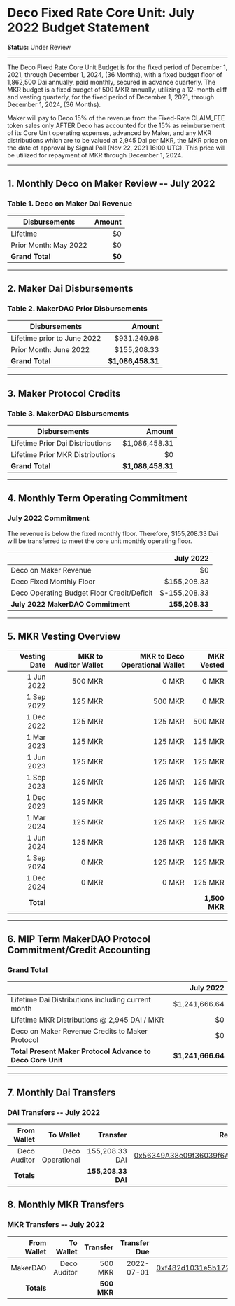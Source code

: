 # Deco Fixed Rate Core Unit: July 2022 Budget Statement

**Status:** Under Review

---

The Deco Fixed Rate Core Unit Budget is for the fixed period of December 1, 2021, through December 1, 2024, (36 Months), with a fixed budget floor of 1,862,500 Dai annually, paid monthly, secured in advance quarterly. The MKR budget is a fixed budget of 500 MKR annually, utilizing a 12-month cliff and vesting quarterly, for the fixed period of December 1, 2021, through December 1, 2024, (36 Months).

Maker will pay to Deco 15% of the revenue from the Fixed-Rate CLAIM_FEE token sales only AFTER Deco has accounted for the 15% as reimbursement of its Core Unit operating expenses, advanced by Maker, and any MKR distributions which are to be valued at 2,945 Dai per MKR, the MKR price on the date of approval by Signal Poll (Nov 22, 2021 16:00 UTC). This price will be utilized for repayment of MKR through December 1, 2024.

---

## 1. Monthly Deco on Maker Review -- July 2022

### Table 1. Deco on Maker Dai Revenue

| Disbursements | Amount |
|-----------------|---------------:|
| Lifetime| $0 |
| Prior Month: May 2022| $0 |
| **Grand Total** | **$0** |

---

## 2. Maker Dai Disbursements

### Table 2. MakerDAO Prior Disbursements

| Disbursements | Amount |
|-----------------|---------------:|
| Lifetime prior to June 2022| $931.249.98 |
| Prior Month: June 2022| $155,208.33 |
| **Grand Total** | **$1,086,458.31** |

---

## 3. Maker Protocol Credits

### Table 3. MakerDAO Disbursements

| Disbursements | Amount |
|-----------------|---------------:|
| Lifetime Prior Dai Distributions| $1,086,458.31 |
| Lifetime Prior MKR Distributions| $0 |
| **Grand Total** | **$1,086,458.31** |

---

## 4. Monthly Term Operating Commitment

### July 2022 Commitment

The revenue is below the fixed monthly floor. Therefore, $155,208.33 Dai will be transferred to meet the core unit monthly operating floor.

|  |  July 2022 |
|-----------------|---------------:|
| Deco on Maker Revenue | $0|
| Deco Fixed Monthly Floor | $155,208.33|
| Deco Operating Budget Floor Credit/Deficit | $-155,208.33|
| **July 2022 MakerDAO Commitment** | **155,208.33** |

---

## 5. MKR Vesting Overview

| Vesting Date | MKR to Auditor Wallet | MKR to Deco Operational Wallet| MKR Vested |
|----------------------:|-----------------:|-----------:|--------------:|
| 1 Jun 2022 | 500 MKR | 0 MKR | 0 MKR |
| 1 Sep 2022 | 125 MKR | 500 MKR | 0 MKR |
| 1 Dec 2022 | 125 MKR | 125 MKR | 500 MKR |
| 1 Mar 2023 | 125 MKR | 125 MKR | 125 MKR |
| 1 Jun 2023 | 125 MKR | 125 MKR | 125 MKR |
| 1 Sep 2023 | 125 MKR | 125 MKR | 125 MKR |
| 1 Dec 2023 | 125 MKR | 125 MKR | 125 MKR |
| 1 Mar 2024 | 125 MKR | 125 MKR | 125 MKR |
| 1 Jun 2024 | 125 MKR | 125 MKR | 125 MKR |
| 1 Sep 2024 | 0 MKR | 125 MKR | 125 MKR |
| 1 Dec 2024 | 0 MKR | 0 MKR | 125 MKR |
| **Total** | | |**1,500 MKR**|

---

## 6. MIP Term MakerDAO Protocol Commitment/Credit Accounting

### Grand Total

|  |  July 2022 |
|-----------------|---------------:|
| Lifetime Dai Distributions including current month | $1,241,666.64|
| Lifetime MKR Distributions @ 2,945 DAI / MKR | $0|
| Deco on Maker Revenue Credits to Maker Protocol | $0|
| **Total Present Maker Protocol Advance to Deco Core Unit** | **$1,241,666.64** |

---

## 7. Monthly Dai Transfers

### DAI Transfers -- July 2022

|From Wallet |To Wallet | Transfer | Recipient Multi-sig Address |
|-------------------:|-------------------:|----------------:|-----------------:|
| Deco Auditor | Deco Operational | 155,208.33 DAI | [0x56349A38e09f36039f6AF77309690d217Beaf0bF]( https://gnosis-safe.io/app/eth:0x56349A38e09f36039f6AF77309690d217Beaf0bF/balances) |
| **Totals** | | **155,208.33 DAI** | |

## 8. Monthly MKR Transfers

### MKR Transfers -- July 2022

|From Wallet |To Wallet | Transfer |Transfer Due|Recipient Multi-sig Address | Transaction Hash |
|-------------------:|-------------------:|-------------------:|----------------:|-----------------:|-----------------:|
| MakerDAO | Deco Auditor | 500 MKR | 2022-07-01 | [0xf482d1031e5b172d42b2daa1b6e5cbf6519596f7](https://gnosis-safe.io/app/eth:0xf482d1031e5b172d42b2daa1b6e5cbf6519596f7/balances) | [0x9ac11603e09b1713e92b596059b23e392887e71a2a53583d8b7f8902a5054a0c](https://etherscan.io/tx/0x9ac11603e09b1713e92b596059b23e392887e71a2a53583d8b7f8902a5054a0c) |
| **Totals** | | **500 MKR** | |



